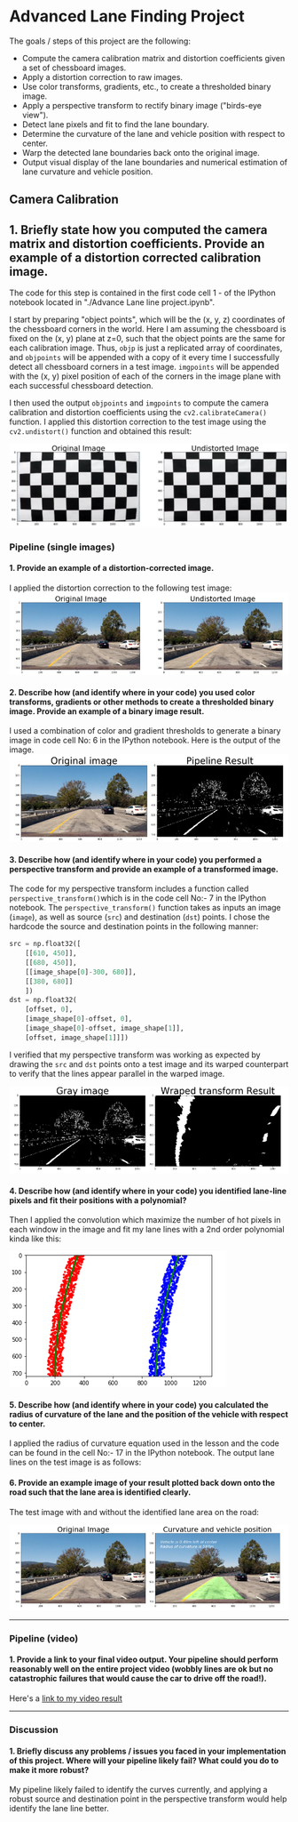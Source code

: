 
# Advanced Lane Finding Project

The goals / steps of this project are the following:

* Compute the camera calibration matrix and distortion coefficients given a set of chessboard images.
* Apply a distortion correction to raw images.
* Use color transforms, gradients, etc., to create a thresholded binary image.
* Apply a perspective transform to rectify binary image ("birds-eye view").
* Detect lane pixels and fit to find the lane boundary.
* Determine the curvature of the lane and vehicle position with respect to center.
* Warp the detected lane boundaries back onto the original image.
* Output visual display of the lane boundaries and numerical estimation of lane curvature and vehicle position.

[//]: # (Image References)

[image1]: ./output_files/calibrated_image.png "Undistorted"
[image2]: ./output_files/undistorted_test_image.png "Road Transformed"
[image3]: ./output_files/color_threshold_image.png "Binary Example"
[image4]: ./output_files/warped_image.png "Warp Example"
[image5]: ./output_files/curvature_image.png "Fit Visual"
[image6]: ./output_files/output_test_image.png "Output"
[video1]: ./project_video_result.mp4 "Video"

## Camera Calibration

## 1. Briefly state how you computed the camera matrix and distortion coefficients. Provide an example of a distortion corrected calibration image.

The code for this step is contained in the first code cell 1 - of the IPython notebook located in "./Advance Lane line project.ipynb".

I start by preparing "object points", which will be the (x, y, z) coordinates of the chessboard corners in the world. Here I am assuming the chessboard is fixed on the (x, y) plane at z=0, such that the object points are the same for each calibration image.  Thus, `objp` is just a replicated array of coordinates, and `objpoints` will be appended with a copy of it every time I successfully detect all chessboard corners in a test image.  `imgpoints` will be appended with the (x, y) pixel position of each of the corners in the image plane with each successful chessboard detection.  

I then used the output `objpoints` and `imgpoints` to compute the camera calibration and distortion coefficients using the `cv2.calibrateCamera()` function.  I applied this distortion correction to the test image using the `cv2.undistort()` function and obtained this result: 

![alt text][image1]

### Pipeline (single images)

#### 1. Provide an example of a distortion-corrected image.

I applied the distortion correction to the following test image:
![alt text][image2]

#### 2. Describe how (and identify where in your code) you used color transforms, gradients or other methods to create a thresholded binary image.  Provide an example of a binary image result.

I used a combination of color and gradient thresholds to generate a binary image in code cell No: 6 in the IPython notebook.  Here is the output of the image.
![alt text][image3]

#### 3. Describe how (and identify where in your code) you performed a perspective transform and provide an example of a transformed image.

The code for my perspective transform includes a function called `perspective_transform()`which is in the code cell No:- 7 in the IPython notebook.  The `perspective_transform()` function takes as inputs an image (`image`), as well as source (`src`) and destination (`dst`) points.  I chose the hardcode the source and destination points in the following manner:

```python
src = np.float32([
    [[610, 450]],
    [[680, 450]],
    [[image_shape[0]-300, 680]],
    [[380, 680]]
    ])
dst = np.float32(
    [offset, 0],
    [image_shape[0]-offset, 0],
    [image_shape[0]-offset, image_shape[1]],
    [offset, image_shape[1]]])
```
I verified that my perspective transform was working as expected by drawing the `src` and `dst` points onto a test image and its warped counterpart to verify that the lines appear parallel in the warped image.

![alt text][image4]

#### 4. Describe how (and identify where in your code) you identified lane-line pixels and fit their positions with a polynomial?

Then I applied the convolution which maximize the number of hot pixels in each window in the image and fit my lane lines with a 2nd order polynomial kinda like this:


![alt text][image5]

#### 5. Describe how (and identify where in your code) you calculated the radius of curvature of the lane and the position of the vehicle with respect to center.

I applied the radius of curvature equation used in the lesson and the code can be found in the cell No:- 17 in the IPython notebook. The output lane lines on the test image is as follows: 

#### 6. Provide an example image of your result plotted back down onto the road such that the lane area is identified clearly.

The test image with and without the identified lane area on the road:

![alt text][image6]

---

### Pipeline (video)

#### 1. Provide a link to your final video output.  Your pipeline should perform reasonably well on the entire project video (wobbly lines are ok but no catastrophic failures that would cause the car to drive off the road!).

Here's a [link to my video result](./project_video_result.mp4)

---

### Discussion

#### 1. Briefly discuss any problems / issues you faced in your implementation of this project.  Where will your pipeline likely fail?  What could you do to make it more robust?

My pipeline likely failed to identify the curves currently, and applying a robust source and destination point in the perspective transform would help identify the lane line better.
